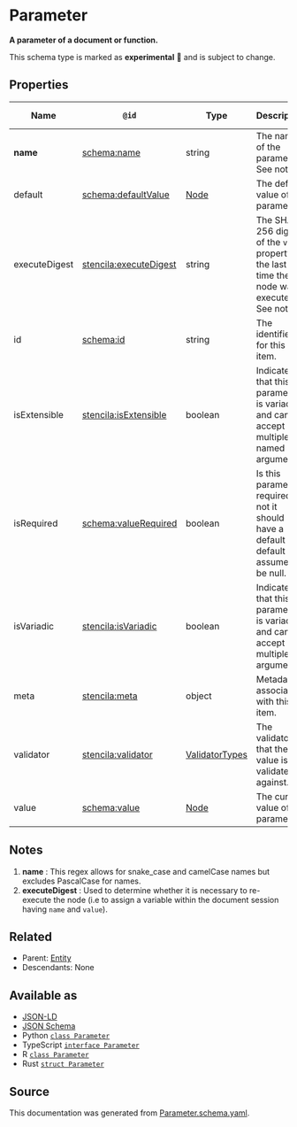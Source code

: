 # Parameter

**A parameter of a document or function.**

This schema type is marked as **experimental** 🧪 and is subject to change.

## Properties

| Name          | `@id`                                                                   | Type                                | Description                                                                                           | Inherited from            |
| ------------- | ----------------------------------------------------------------------- | ----------------------------------- | ----------------------------------------------------------------------------------------------------- | ------------------------- |
| **name**      | [schema:name](https://schema.org/name)                                  | string                              | The name of the parameter. See note [1](#notes).                                                      | [Parameter](Parameter.md) |
| default       | [schema:defaultValue](https://schema.org/defaultValue)                  | [Node](Node.md)                     | The default value of the parameter.                                                                   | [Parameter](Parameter.md) |
| executeDigest | [stencila:executeDigest](https://schema.stenci.la/executeDigest.jsonld) | string                              | The SHA-256 digest of the `value` property the last time the node was executed. See note [2](#notes). | [Parameter](Parameter.md) |
| id            | [schema:id](https://schema.org/id)                                      | string                              | The identifier for this item.                                                                         | [Entity](Entity.md)       |
| isExtensible  | [stencila:isExtensible](https://schema.stenci.la/isExtensible.jsonld)   | boolean                             | Indicates that this parameter is variadic and can accept multiple named arguments.                    | [Parameter](Parameter.md) |
| isRequired    | [schema:valueRequired](https://schema.org/valueRequired)                | boolean                             | Is this parameter required, if not it should have a default or default is assumed to be null.         | [Parameter](Parameter.md) |
| isVariadic    | [stencila:isVariadic](https://schema.stenci.la/isVariadic.jsonld)       | boolean                             | Indicates that this parameter is variadic and can accept multiple arguments.                          | [Parameter](Parameter.md) |
| meta          | [stencila:meta](https://schema.stenci.la/meta.jsonld)                   | object                              | Metadata associated with this item.                                                                   | [Entity](Entity.md)       |
| validator     | [stencila:validator](https://schema.stenci.la/validator.jsonld)         | [ValidatorTypes](ValidatorTypes.md) | The validator that the value is validated against.                                                    | [Parameter](Parameter.md) |
| value         | [schema:value](https://schema.org/value)                                | [Node](Node.md)                     | The current value of the parameter.                                                                   | [Parameter](Parameter.md) |

## Notes

1. **name** : This regex allows for snake_case and camelCase names but excludes PascalCase for names.
2. **executeDigest** : Used to determine whether it is necessary to re-execute the node (i.e to assign a variable within the document session having `name` and `value`).

## Related

- Parent: [Entity](Entity.md)
- Descendants: None

## Available as

- [JSON-LD](https://schema.stenci.la/Parameter.jsonld)
- [JSON Schema](https://schema.stenci.la/v1/Parameter.schema.json)
- Python [`class Parameter`](https://stencila.github.io/schema/python/docs/types.html#schema.types.Parameter)
- TypeScript [`interface Parameter`](https://stencila.github.io/schema/ts/docs/interfaces/parameter.html)
- R [`class Parameter`](https://cran.r-project.org/web/packages/stencilaschema/stencilaschema.pdf)
- Rust [`struct Parameter`](https://docs.rs/stencila-schema/latest/stencila_schema/struct.Parameter.html)

## Source

This documentation was generated from [Parameter.schema.yaml](https://github.com/stencila/stencila/blob/master/schema/schema/Parameter.schema.yaml).

